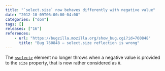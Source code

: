 ```yaml
---
title: "`select.size` now behaves differently with negative value"
date: "2012-10-09T06:00:00-04:00"
categories: ["dom"]
tags: []
releases: ["16"]
references:
    - url: "https://bugzilla.mozilla.org/show_bug.cgi?id=760848"
      title: "Bug 760848 – select.size reflection is wrong"
---
```

The [`<select>`](https://developer.mozilla.org/docs/Web/HTML/Element/select) element no longer throws when a negative value is provided to the `size` property, that is now rather considered as `0`.
